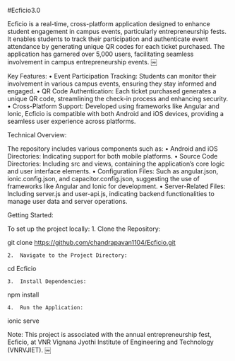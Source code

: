 #Ecficio3.0

Ecficio is a real-time, cross-platform application designed to enhance student engagement in campus events, particularly entrepreneurship fests. It enables students to track their participation and authenticate event attendance by generating unique QR codes for each ticket purchased. The application has garnered over 5,000 users, facilitating seamless involvement in campus entrepreneurship events. ￼

Key Features:
	•	Event Participation Tracking: Students can monitor their involvement in various campus events, ensuring they stay informed and engaged.
	•	QR Code Authentication: Each ticket purchased generates a unique QR code, streamlining the check-in process and enhancing security.
	•	Cross-Platform Support: Developed using frameworks like Angular and Ionic, Ecficio is compatible with both Android and iOS devices, providing a seamless user experience across platforms.

Technical Overview:

The repository includes various components such as:
	•	Android and iOS Directories: Indicating support for both mobile platforms.
	•	Source Code Directories: Including src and views, containing the application’s core logic and user interface elements.
	•	Configuration Files: Such as angular.json, ionic.config.json, and capacitor.config.json, suggesting the use of frameworks like Angular and Ionic for development.
	•	Server-Related Files: Including server.js and user-api.js, indicating backend functionalities to manage user data and server operations.

Getting Started:

To set up the project locally:
	1.	Clone the Repository:

git clone https://github.com/chandrapavan1104/Ecficio.git


	2.	Navigate to the Project Directory:

cd Ecficio


	3.	Install Dependencies:

npm install


	4.	Run the Application:

ionic serve


Note: This project is associated with the annual entrepreneurship fest, Ecficio, at VNR Vignana Jyothi Institute of Engineering and Technology (VNRVJIET). ￼
